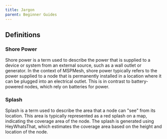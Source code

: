 ```yaml
---
title: Jargon
parent: Beginner Guides
---
```


## Definitions

### Shore Power
Shore power is a term used to describe the power that is supplied to a device or system from an external source, such as a wall outlet or generator. In the context of MSPMesh, shore power typically refers to the power supplied to a node that is permanently installed in a location where it can be plugged into an electrical outlet. This is in contrast to battery-powered nodes, which rely on batteries for power.

### Splash
Splash is a term used to describe the area that a node can "see" from its location. This area is typically represented as a red splash on a map, indicating the coverage area of the node. The splash is generated using HeyWhatsThat, which estimates the coverage area based on the height and location of the node.